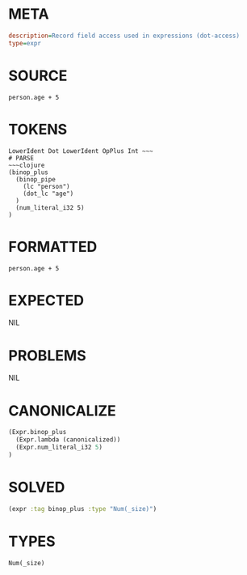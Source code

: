 # META
~~~ini
description=Record field access used in expressions (dot-access)
type=expr
~~~
# SOURCE
~~~roc
person.age + 5
~~~
# TOKENS
~~~text
LowerIdent Dot LowerIdent OpPlus Int ~~~
# PARSE
~~~clojure
(binop_plus
  (binop_pipe
    (lc "person")
    (dot_lc "age")
  )
  (num_literal_i32 5)
)
~~~
# FORMATTED
~~~roc
person.age + 5
~~~
# EXPECTED
NIL
# PROBLEMS
NIL
# CANONICALIZE
~~~clojure
(Expr.binop_plus
  (Expr.lambda (canonicalized))
  (Expr.num_literal_i32 5)
)
~~~
# SOLVED
~~~clojure
(expr :tag binop_plus :type "Num(_size)")
~~~
# TYPES
~~~roc
Num(_size)
~~~

